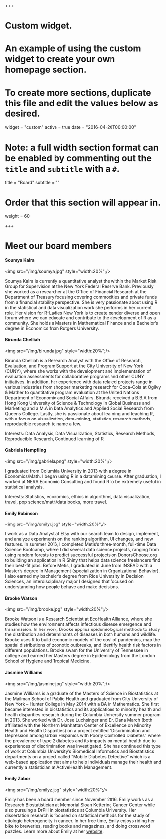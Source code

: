 +++
# Custom widget.
# An example of using the custom widget to create your own homepage section.
# To create more sections, duplicate this file and edit the values below as desired.
widget = "custom"
active = true
date = "2016-04-20T00:00:00"

# Note: a full width section format can be enabled by commenting out the `title` and `subtitle` with a `#`.
title = "Board"
subtitle = ""

# Order that this section will appear in.
weight = 60

+++

# Meet our board members

#### Soumya Kalra

<img src="/img/soumya.jpg" style="width:20%";/>

Soumya Kalra is currently a quantitative analyst the within the Market Risk Group for Supervision at the New York Federal Reserve Bank.  Previously she worked as a researcher at the Office of Financial Research at the Department of Treasury focusing covering commodities and private funds from a financial stability perspective.  She is very passionate about using R in the statistical and data visualization work she performs in her current role.  Her vision for R-Ladies New York is to create gender diverse and open forum where we can educate and contribute to the development of R as a community.  She holds a Masters in Mathematical Finance and a Bachelor’s degree in Economics from Rutgers University.


#### Birunda Chelliah

<img src="/img/birunda.jpg" style="width:20%";/>

Birunda Chelliah is a Research Analyst with the Office of Research, Evaluation, and Program Support at the City University of New York (CUNY), where she works with the development and implementation of evaluation assessments for collaborative programs and other CUNY initiatives. In addition, her experience with data related projects range in various industries from shopper marketing research for Coca-Cola at Ogilvy & Mather to quantitative program evaluation at the United Nations Department of Economic and Social Affairs. Birunda received a B.B.A from Hong Kong University of Science & Technology in Global Business and Marketing and a M.A in Data Analytics and Applied Social Research from Queens College. Lastly, she is passionate about learning and teaching R, with a focus on visualization, data-mining, statistics, research methods, reproducible research to name a few. 

Interests: Data Analysis, Data Visualization, Statistics, Research Methods, Reproducible Research, Continued learning of  R


#### Gabriela Hempfling

<img src="/img/gabriela.png" style="width:20%";/>

I graduated from Columbia University in 2013 with a degree in Economics/Math. I began using R in a datamining course. After graduation, I worked at NERA Economic Consulting and found R to be extremely useful in statistical analysis.

Interests: Statistics, economics, ethics in algorithms, data visualization, travel, pop science/math/data books, more travel.


#### Emily Robinson

<img src="/img/emilyr.jpg" style="width:20%";/>

I work as a Data Analyst at Etsy with our search team to design, implement, and analyze experiments on the ranking algorithm, UI changes, and new features. In summer 2016, I completed Metis’s three-month, full-time Data Science Bootcamp, where I did several data science projects, ranging from using random forests to predict successful projects on DonorsChoose.org to building an application in R Shiny that helps data science freelancers find their best-fit jobs. Before Metis, I graduated in June from INSEAD with a Master’s degree in Management (specialization in Organizational Behavior). I also earned my bachelor’s degree from Rice University in Decision Sciences, an interdisciplinary major I designed that focused on understanding how people behave and make decisions.


#### Brooke Watson

<img src="/img/brooke.jpg" style="width:20%";/>

Brooke Watson is a Research Scientist at EcoHealth Alliance, where she studies how the environment affects infectious disease emergence and transmission. In her work, Brooke applies epidemiological methods to study the distribution and determinants of diseases in both humans and wildlife. Brooke uses R to build economic models of the cost of pandemics, map the spatial distributions of zoonotic outbreaks, and identify health risk factors in different populations. Brooke swam for the University of Tennessee in college and earned her Masters degree in Epidemiology from the London School of Hygiene and Tropical Medicine. 


#### Jasmine Williams

<img src="/img/jasmine.jpg" style="width:20%";/>

Jasmine Williams is a graduate of the Masters of Science in Biostatistics at the Mailman School of Public Health and graduated from City University of New York – Hunter College in May 2014 with a BA in Mathematics. She first became interested in biostatistics and its applications to minority health and health disparities research during the Columbia University summer program in 2013. She worked with Dr. Jose Luchsinger and Dr. Dana March (both affiliated with the Northern Manhattan Center of Excellence on Minority Health and Health Disparities) on a project entitled “Discrimination and Depression among Urban Hispanics with Poorly Controlled Diabetes” where the prevalence of type 2 diabetes and its impacts on mental health due to experiences of discrimination was investigated. She has continued this type of work at Columbia University’s Biomedical Informatics and Biostatistics departments on a project called “Mobile Diabetes Detective” which is a web-based application that aims to help individuals manage their health and currently a statistician at ActiveHealth Management. 


#### Emily Zabor

<img src="/img/emilyz.jpg" style="width:20%";/>

Emily has been a board member since November 2016. Emily works as a Research Biostatistician at Memorial Sloan Kettering Cancer Center while also pursuing a DrPH in biostatistics at Columbia University. Her dissertation research is focused on statistical methods for the study of etiologic heterogeneity in cancer. In her free time, Emily enjoys riding her bike to breweries, reading books and magazines, and doing crossword puzzles. Learn more about Emily at her [website](http://www.emilyzabor.com).


